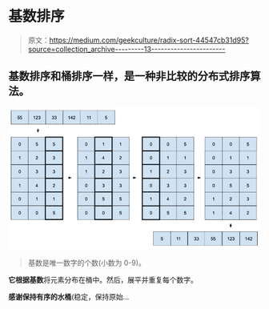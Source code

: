 # 基数排序

> 原文：<https://medium.com/geekculture/radix-sort-44547cb31d95?source=collection_archive---------13----------------------->

## 基数排序和桶排序一样，是一种非比较的分布式排序算法。

![](img/e104d1cfd4334dde4d41799bce859eef.png)

> 基数是唯一数字的个数(小数为 0-9)。

**它根据基数**将元素分布在桶中。然后，展平并重复每个数字。

**感谢保持有序的水桶**(稳定，保持原始…